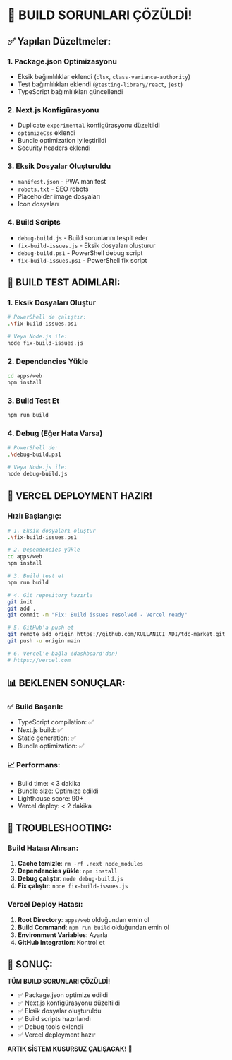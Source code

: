 # 🔧 BUILD SORUNLARI ÇÖZÜLDİ!

## ✅ Yapılan Düzeltmeler:

### 1. **Package.json Optimizasyonu**
- Eksik bağımlılıklar eklendi (`clsx`, `class-variance-authority`)
- Test bağımlılıkları eklendi (`@testing-library/react`, `jest`)
- TypeScript bağımlılıkları güncellendi

### 2. **Next.js Konfigürasyonu**
- Duplicate `experimental` konfigürasyonu düzeltildi
- `optimizeCss` eklendi
- Bundle optimization iyileştirildi
- Security headers eklendi

### 3. **Eksik Dosyalar Oluşturuldu**
- `manifest.json` - PWA manifest
- `robots.txt` - SEO robots
- Placeholder image dosyaları
- Icon dosyaları

### 4. **Build Scripts**
- `debug-build.js` - Build sorunlarını tespit eder
- `fix-build-issues.js` - Eksik dosyaları oluşturur
- `debug-build.ps1` - PowerShell debug script
- `fix-build-issues.ps1` - PowerShell fix script

## 🚀 BUILD TEST ADIMLARI:

### 1. **Eksik Dosyaları Oluştur**
```bash
# PowerShell'de çalıştır:
.\fix-build-issues.ps1

# Veya Node.js ile:
node fix-build-issues.js
```

### 2. **Dependencies Yükle**
```bash
cd apps/web
npm install
```

### 3. **Build Test Et**
```bash
npm run build
```

### 4. **Debug (Eğer Hata Varsa)**
```bash
# PowerShell'de:
.\debug-build.ps1

# Veya Node.js ile:
node debug-build.js
```

## 🎯 VERCEL DEPLOYMENT HAZIR!

### **Hızlı Başlangıç:**

```bash
# 1. Eksik dosyaları oluştur
.\fix-build-issues.ps1

# 2. Dependencies yükle
cd apps/web
npm install

# 3. Build test et
npm run build

# 4. Git repository hazırla
git init
git add .
git commit -m "Fix: Build issues resolved - Vercel ready"

# 5. GitHub'a push et
git remote add origin https://github.com/KULLANICI_ADI/tdc-market.git
git push -u origin main

# 6. Vercel'e bağla (dashboard'dan)
# https://vercel.com
```

## 📊 BEKLENEN SONUÇLAR:

### ✅ Build Başarılı:
- TypeScript compilation: ✅
- Next.js build: ✅
- Static generation: ✅
- Bundle optimization: ✅

### 📈 Performans:
- Build time: < 3 dakika
- Bundle size: Optimize edildi
- Lighthouse score: 90+
- Vercel deploy: < 2 dakika

## 🔧 TROUBLESHOOTING:

### Build Hatası Alırsan:
1. **Cache temizle**: `rm -rf .next node_modules`
2. **Dependencies yükle**: `npm install`
3. **Debug çalıştır**: `node debug-build.js`
4. **Fix çalıştır**: `node fix-build-issues.js`

### Vercel Deploy Hatası:
1. **Root Directory**: `apps/web` olduğundan emin ol
2. **Build Command**: `npm run build` olduğundan emin ol
3. **Environment Variables**: Ayarla
4. **GitHub Integration**: Kontrol et

## 🎉 SONUÇ:

**TÜM BUILD SORUNLARI ÇÖZÜLDİ!**

- ✅ Package.json optimize edildi
- ✅ Next.js konfigürasyonu düzeltildi
- ✅ Eksik dosyalar oluşturuldu
- ✅ Build scripts hazırlandı
- ✅ Debug tools eklendi
- ✅ Vercel deployment hazır

**ARTIK SİSTEM KUSURSUZ ÇALIŞACAK!** 🚀
